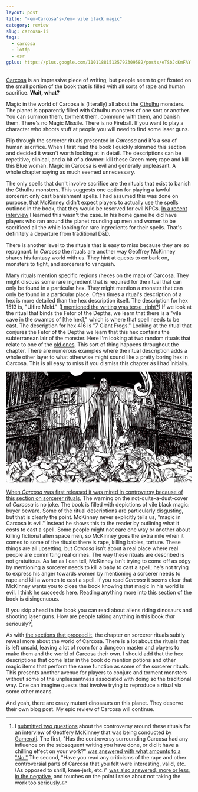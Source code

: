 ```yaml
---
layout: post
title: "<em>Carcosa's</em> vile black magic"
category: review
slug: carcosa-ii
tags:
  - carcosa
  - lotfp
  - osr
gplus: https://plus.google.com/110118815125792309582/posts/eTSbJcKmFAY
---
```


[Carcosa][] is an impressive piece of writing, but people seem to get fixated on the small portion of the book that is filled with all sorts of rape and human sacrifice. **Wait, what?**

Magic in the world of Carcosa is (literally) all about the [Cthulhu][] monsters. The planet is apparently filled with Cthulhu monsters of one sort or another. You can summon them, torment them, commune with them, and banish them.  There's no Magic Missile. There is no Fireball. If you want to play a character who shoots stuff at people you will need to find some laser guns.

Flip through the sorcerer rituals presented in _Carcosa_ and it's a sea of human sacrifice. When I first read the book I quickly skimmed this section and decided it wasn't worth looking at in detail. The descriptions can be repetitive, clinical, and a bit of a downer: kill these Green men; rape and kill this Blue woman. Magic in Carcosa is evil and generally unpleasant. A whole chapter saying as much seemed unnecessary.

The only spells that don't involve sacrifice are the rituals that exist to banish the Cthulhu monsters. This suggests one option for playing a lawful sorcerer: only cast banishment spells. I had assumed this was done on purpose, that McKinney didn't expect players to actually use the spells outlined in the book, that they would be reserved for evil NPCs. [In a recent interview][interview] I learned this wasn't the case. In his home game he did have players who ran around the planet rounding up men and women to be sacrificed all the while looking for rare ingredients for their spells. That's definitely a departure from traditional D&D.

There is another level to the rituals that is easy to miss because they are so repugnant. In _Carcosa_ the rituals are another way Geoffrey McKinney shares his fantasy world with us. They hint at quests to embark on, monsters to fight, and sorcerers to vanquish.

Many rituals mention specific regions (hexes on the map) of Carcosa. They might discuss some rare ingredient that is required for the ritual that can only be found in a particular hex. They might mention a monster that can only be found in a particular place. Often times a ritual's description of a hex is more detailed than the hex description itself. The description for hex 1513 is, "Ulfire Mold." ([I mentioned the writing was terse, right?][review]) If we look at the ritual that binds the Fetor of the Depths, we learn that there is a "vile cave in the swamps of \[the hex]," which is where that spell needs to be cast. The description for hex 416 is "7 Giant Frogs." Looking at the ritual that conjures the Fetor of the Depths we learn that this hex contains the subterranean lair of the monster. Here I'm looking at two random rituals that relate to one of the [old ones][oldones]. This sort of thing happens throughout the chapter. There are numerous examples where the ritual description adds a whole other layer to what otherwise might sound like a pretty boring hex in Carcosa. This is all easy to miss if you dismiss this chapter as I had initially.

![A sorcerer casting a horrible ritual][sorcerer-img]

[When _Carcosa_ was first released it was mired in controversy because of this section on sorcerer rituals.][controversy] The warning on the not-quite-a-dust-cover of _Carcosa_ is no joke. The book is filled with depictions of vile black magic: buyer beware. Some of the ritual descriptions are particularly disgusting, but that is clearly the point. McKinney never explicitly tells us, "magic in Carcosa is evil." Instead he shows this to the reader by outlining what it costs to cast a spell. Some people might not care one way or another about killing fictional alien space men, so McKinney goes the extra mile when it comes to some of the rituals: there is rape, killing babies, torture. These things are all upsetting, but _Carcosa_ isn't about a real place where real people are committing real crimes. The way these rituals are described is not gratuitous. As far as I can tell, McKinney isn't trying to come off as edgy by mentioning a sorcerer needs to kill a baby to cast a spell; he's not trying to express his anger towards women by mentioning a sorcerer needs to rape and kill a women to cast a spell. If you read _Carcosa_ it seems clear that McKinney wants you to close the book knowing that magic in his world is evil. I think he succeeds here. Reading anything more into this section of the book is disingenuous.

If you skip ahead in the book you can read about aliens riding dinosaurs and shooting laser guns. How are people taking anything in this book _that_ seriously?[^1]

As with [the sections that proceed it][review], the chapter on sorcerer rituals subtly reveal more about the world of Carcosa. There is a lot about the rituals that is left unsaid, leaving a lot of room for a dungeon master and players to make them and the world of Carcosa their own. I should add that the hex descriptions that come later in the book do mention potions and other magic items that perform the same function as some of the sorcerer rituals. This presents another avenue for players to conjure and torment monsters without some of the unpleasantness associated with doing so the traditional way. One can imagine quests that involve trying to reproduce a ritual via some other means.

And yeah, there are crazy mutant dinosaurs on this planet. They deserve their own blog post. My epic review of Carcosa will continue.


[^1]: I [submitted two questions][questions] about the controversy around these rituals for an interview of Geoffery McKinney that was being conducted by [Gamerati][]. The first, "Has the controversy surrounding Carcosa had any influence on the subsequent writing you have done, or did it have a chilling effect on your work?" [was answered with what amounts to a "No."][interview-chilling] The second, "Have you read any criticisms of the rape and other controversial parts of Carcosa that you felt were interesting, valid, etc. (As opposed to shrill, knee-jerk, etc.)" [was also answered, more or less, in the negative][interview-criticism], and touches on the point I raise about not taking the work too seriously.


[carcosa]: http://www.lotfp.com/RPG/products/carcosa
[cthulhu]: http://en.wikipedia.org/wiki/Cthulhu
[oldones]: http://en.wikipedia.org/wiki/Great_Old_One
[interview]: http://www.youtube.com/watch?v=Y_oZmFi_dYk
[controversy]: http://www.rpgblog2.com/2008/10/carcosa-controversy.html
[review]: http://save.vs.totalpartykill.ca/review/carcosa/
[gamerati]: http://gamerati.com/
[questions]: http://www.lotfp.com/RPG/discussion/post/1964/#p1964
[interview-chilling]: http://www.youtube.com/watch?v=Hucgj3QdpAQ
[interview-criticism]: http://www.youtube.com/watch?v=AsJo4Ht9ITg

[sorcerer-img]: /assets/img/carcosa-rituals.png
